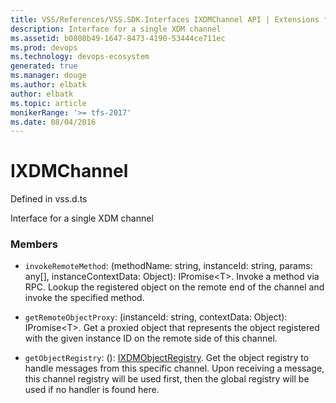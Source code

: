 ```yaml
---
title: VSS/References/VSS.SDK.Interfaces IXDMChannel API | Extensions for Azure DevOps Services
description: Interface for a single XDM channel
ms.assetid: b0808b49-1647-8473-4190-53444ce711ec
ms.prod: devops
ms.technology: devops-ecosystem
generated: true
ms.manager: douge
ms.author: elbatk
author: elbatk
ms.topic: article
monikerRange: '>= tfs-2017'
ms.date: 08/04/2016
---
```


# IXDMChannel

Defined in vss.d.ts


Interface for a single XDM channel 

### Members

* `invokeRemoteMethod`: (methodName: string, instanceId: string, params: any[], instanceContextData: Object): IPromise&lt;T&gt;. Invoke a method via RPC. Lookup the registered object on the remote end of the channel and invoke the specified method.

* `getRemoteObjectProxy`: (instanceId: string, contextData: Object): IPromise&lt;T&gt;. Get a proxied object that represents the object registered with the given instance ID on the remote side of this channel.

* `getObjectRegistry`: (): [IXDMObjectRegistry](../../../VSS/References/VSS_SDK_Interfaces/IXDMObjectRegistry.md). Get the object registry to handle messages from this specific channel.
Upon receiving a message, this channel registry will be used first, then
the global registry will be used if no handler is found here.

